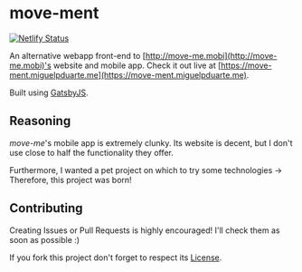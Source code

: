 # move-ment

[![Netlify Status](https://api.netlify.com/api/v1/badges/d8b63afe-6e19-4938-a765-e674831fb029/deploy-status)](https://app.netlify.com/sites/move-ment/deploys)

An alternative webapp front-end to [http://move-me.mobi](http://move-me.mobi)'s website and mobile app. Check it out live at [https://move-ment.miguelpduarte.me](https://move-ment.miguelpduarte.me).

Built using [GatsbyJS](https://www.gatsbyjs.org/).

## Reasoning

*move-me*'s mobile app is extremely clunky. Its website is decent, but I don't use close to half the functionality they offer.

Furthermore, I wanted a pet project on which to try some technologies -> Therefore, this project was born!

## Contributing

Creating Issues or Pull Requests is highly encouraged! I'll check them as soon as possible :)

If you fork this project don't forget to respect its [License](https://choosealicense.com/licenses/gpl-3.0/).